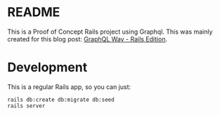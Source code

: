 # README

This is a Proof of Concept Rails project using Graphql. This was mainly created for this blog post: [GraphQL Way - Rails Edition].

# Development

This is a regular Rails app, so you can just:

```shell
rails db:create db:migrate db:seed
rails server
```

[GraphQL Way - Rails Edition]: https://hashrocket.com/blog/posts/graphql-way-rails-edition
